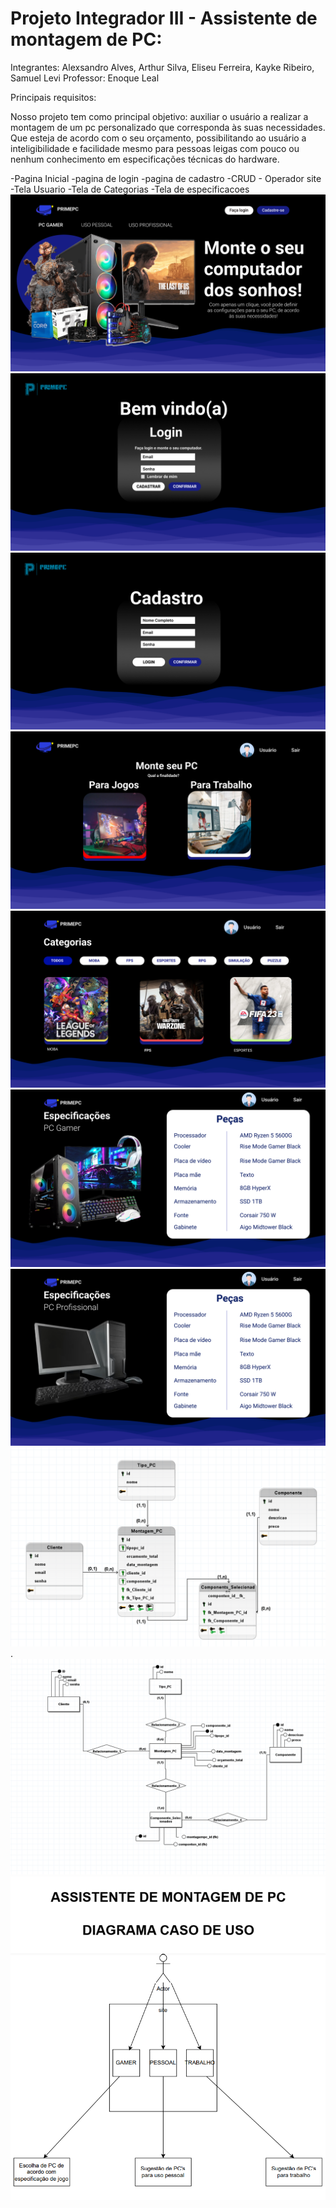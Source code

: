 # Projeto Integrador III - Assistente de montagem de PC:

Integrantes: Alexsandro Alves, Arthur Silva, Eliseu Ferreira, Kayke Ribeiro, Samuel Levi
Professor: Enoque Leal

Principais requisitos:

Nosso projeto tem como principal objetivo: auxiliar o usuário a realizar a montagem de um pc personalizado que corresponda às suas necessidades.
Que esteja de acordo com o seu orçamento, possibilitando ao usuário a inteligibilidade e facilidade mesmo para pessoas leigas
com pouco ou nenhum conhecimento em especificações técnicas do hardware.

-Pagina Inicial
-pagina de login
-pagina de cadastro
-CRUD - Operador site
-Tela Usuario
-Tela de Categorias
-Tela de especificacoes
![Tela principal - Sistema assistente de montagem de PC](docs/tela-principal.png)
![Tela Login - Sistema assistente de montagem de PC](docs/Tela-login.png)
![Tela cadastro - Sistema assistente de montagem de PC](docs/tela-de-cadastro.png)
![Tela Usuario -Escolha do tipo de pc - Profissional ou Gamer](docs/tela-usuario.png)
![Tela Categorias - Escolha o PC de acordo com o game](docs/tela-categorias.png)
![Tela Especificações Gamer - Montagem do pc - apresentação das informações para o usuário](docs/tela-especificacoes.png)
![Tela Especificações Pro - Montagem do Pc Profissional](docs/tela-especificacoes-pro.png)
![ERD Lógico - Sistema assistente de montagem de PC](docs/er-logico.png).
![ERD Conceitual - Sistema assistente de montagem de PC](docs/er-conceitual.png)
![UML - Sistema assistente de montagem de PC](docs/diagrama-uml.png)
